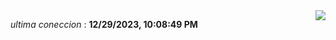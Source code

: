 

<div style="display: flex; justify-content: space-between;">
 <p align="right"><i>ultima coneccion</i> : <b>12/29/2023, 10:08:49 PM</b></p> 
 <img src="https://img.shields.io/badge/GitHub%20Action%20Status-Online-brightgreen?style=flat&logo=githubactions&logoColor=%23ffffff&labelColor=%23181717&color=%232088FF" />
</div>



